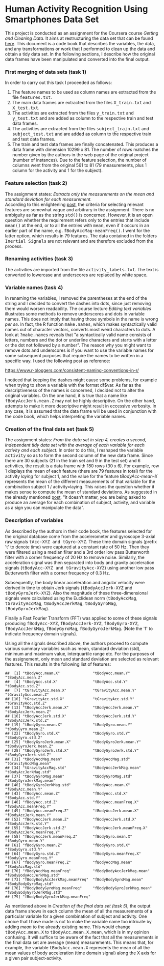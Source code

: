 # Human Activity Recognition Using Smartphones Data Set

This project is conducted as an assignment for the Coursera course *Getting and Cleaning Data*. It aims at restructuring the data set that can be found
[here](http://archive.ics.uci.edu/ml/datasets/Human+Activity+Recognition+Using+Smartphones). This document is a code book that describes the variables, the data, and any transformations or work that I performed to clean up the data and obtain a tidy data set. In the following sections, I describe how the original data frames have been manipulated and converted into the final output. 

### First merging of data sets (task 1)
In order to carry out this task I proceeded as follows:

1. The feature names to be used as column names are extracted from the file <tt>features.txt</tt>.  
2. The main data frames are extracted from the files <tt>X_train.txt</tt> and <tt>X_test.txt</tt>.  
3. The activities are extracted from the files <tt>y_train.txt</tt> and <tt>y_test.txt</tt> and are added as column to the respective train and test data frames.  
4. The activities are extracted from the files <tt>subject_train.txt</tt> and <tt>subject_test.txt</tt> and are added as column to the respective train and test data frames.   
5. The train and test data frames are finally concatenated. This produces a data frame with dimension 10299 x 81. The number of rows matches the number given by the authors in the web page of the original project (number of instances). Due to the feature selection, the number of columns went from the original 561 to 81 (79 measurements, plus 1 column for the activity and 1 for the subject).

### Feature selection (task 2)
The assignment states:
*Extracts only the measurements on the mean and standard deviation for each measurement.*  
According to this enlightening [post](https://thoughtfulbloke.wordpress.com/2015/09/09/getting-and-cleaning-the-assignment/), the criteria for selecting relevant features are somewhat vague and arbitrary in the assignment.
There is no ambiguity as far as the string <tt>std()</tt> is concerned.
However, it is an open question whether the requirement refers only to the entries that include <tt>mean()</tt> at the end, or to all the entries with <tt>mean</tt>, even if it occurs in an earlier part of the name, e.g. <tt>fBodyAccMag-meanFreq()</tt>. I went for the latter option, which results in 79 features. The data contained in the folders <tt>Inertial Signals</tt> are not relevant and are therefore excluded from the process.

### Renaming activities (task 3)
The activities are imported from the file <tt>activity_labels.txt</tt>. The text is converted to lowercase and underscores are replaced by white space.

### Variable names (task 4)
In renaming the variables, I removed the parentheses at the end of the string and I decided to convert the dashes into dots, since just removing them would worsen readability. 
The course lecture *Editing text variables* illustrates some methods to remove underscores and dots in variable names. This does not imply that having those symbols in the name is wrong *per se*. In fact, the R function <tt>make.names</tt>, which makes syntactically valid names out of character vectors, converts most weird characters to dots. A look at <tt>?make.names</tt> reveals that "a syntactically valid name consists of letters, numbers and the dot or underline characters and starts with a letter or the dot not followed by a number". The reason why you might want to remove dots and underscores is if you want to use the variable names for some subsequent purposes that require the names to be written in a specific way. I used the following post as reference:

https://www.r-bloggers.com/consistent-naming-conventions-in-r/

I noticed that keeping the dashes might cause some problems, for example when trying to show a variable with the format df$var. As far as the descriptiveness of the names is concerned, I decided not to alter the original variables. On the one hand, it is true that a name like <tt>fBodyAccJerk.mean.Z</tt> may not be highly descriptive. On the other hand, attempts to make it more descriptive might result in eccessive verbosity. In any case, it is assumed that the data frame will be used in conjunction with the code book, which helps interpreting the variable names.

### Creation of the final data set (task 5)
The assignment states:
*From the data set in step 4, creates a second, independent tidy data set with the average of each variable for each activity and each subject.*
In order to do this, I reshaped the variable <tt>activity</tt> so as to form the second column of the new data frame. Since there are 30 subjects (21 in the train set and 9 in the test set) and 6 activities, the result is a data frame with 180 rows (30 x 6). For example, row 1 displays the mean of each feature (there are 79 features in total) for the activity *laying* for subject 1, and the value for the feature *tBodyAcc-mean-X* represents the mean of the different measurements of that variable for the combination subject 1 / activity=laying. This raises the question whether it makes sense to compute the mean of standard deviations. As suggested in the already mentioned [post](https://thoughtfulbloke.wordpress.com/2015/09/09/getting-and-cleaning-the-assignment/),
"it doesn’t matter, you are being asked to produce an average for each combination of subject, activity, and variable as a sign you can manipulate the data".


### Description of variables

As described by the authors in their code book, the features selected for the original database come from the accelerometer and gyroscope 3-axial raw signals <tt>tAcc-XYZ and tGyro-XYZ</tt>. These time domain signals (prefix 't' to denote time) were captured at a constant rate of 50 Hz. Then they were filtered using a median filter and a 3rd order low pass Butterworth filter with a corner frequency of 20 Hz to remove noise. Similarly, the acceleration signal was then separated into body and gravity acceleration signals (<tt>tBodyAcc-XYZ and tGravityAcc-XYZ</tt>) using another low pass Butterworth filter with a corner frequency of 0.3 Hz. 

Subsequently, the body linear acceleration and angular velocity were derived in time to obtain Jerk signals (<tt>tBodyAccJerk-XYZ</tt> and <tt>tBodyGyroJerk-XYZ</tt>). Also the magnitude of these three-dimensional signals were calculated using the Euclidean norm (<tt>tBodyAccMag</tt>, <tt>tGravityAccMag</tt>, <tt>tBodyAccJerkMag</tt>, <tt>tBodyGyroMag</tt>, <tt>tBodyGyroJerkMag</tt>). 

Finally a Fast Fourier Transform (FFT) was applied to some of these signals producing <tt>fBodyAcc-XYZ</tt>, <tt>fBodyAccJerk-XYZ</tt>, <tt>fBodyGyro-XYZ</tt>, <tt>fBodyAccJerkMag</tt>, <tt>fBodyGyroMag</tt>, <tt>fBodyGyroJerkMag</tt>. (Note the 'f' to indicate frequency domain signals). 

Using all the signals described above, the authors proceed to compute various summary variables such as mean, standard deviation (std), minimum and maximum value, interquartile range etc. For the purposes of the assignement, only mean and standard deviation are selected as relevant features.
This results in the following list of features:


```
##  [1] "tBodyAcc.mean.X"               "tBodyAcc.mean.Y"               "tBodyAcc.mean.Z"              
##  [4] "tBodyAcc.std.X"                "tBodyAcc.std.Y"                "tBodyAcc.std.Z"               
##  [7] "tGravityAcc.mean.X"            "tGravityAcc.mean.Y"            "tGravityAcc.mean.Z"           
## [10] "tGravityAcc.std.X"             "tGravityAcc.std.Y"             "tGravityAcc.std.Z"            
## [13] "tBodyAccJerk.mean.X"           "tBodyAccJerk.mean.Y"           "tBodyAccJerk.mean.Z"          
## [16] "tBodyAccJerk.std.X"            "tBodyAccJerk.std.Y"            "tBodyAccJerk.std.Z"           
## [19] "tBodyGyro.mean.X"              "tBodyGyro.mean.Y"              "tBodyGyro.mean.Z"             
## [22] "tBodyGyro.std.X"               "tBodyGyro.std.Y"               "tBodyGyro.std.Z"              
## [25] "tBodyGyroJerk.mean.X"          "tBodyGyroJerk.mean.Y"          "tBodyGyroJerk.mean.Z"         
## [28] "tBodyGyroJerk.std.X"           "tBodyGyroJerk.std.Y"           "tBodyGyroJerk.std.Z"          
## [31] "tBodyAccMag.mean"              "tBodyAccMag.std"               "tGravityAccMag.mean"          
## [34] "tGravityAccMag.std"            "tBodyAccJerkMag.mean"          "tBodyAccJerkMag.std"          
## [37] "tBodyGyroMag.mean"             "tBodyGyroMag.std"              "tBodyGyroJerkMag.mean"        
## [40] "tBodyGyroJerkMag.std"          "fBodyAcc.mean.X"               "fBodyAcc.mean.Y"              
## [43] "fBodyAcc.mean.Z"               "fBodyAcc.std.X"                "fBodyAcc.std.Y"               
## [46] "fBodyAcc.std.Z"                "fBodyAcc.meanFreq.X"           "fBodyAcc.meanFreq.Y"          
## [49] "fBodyAcc.meanFreq.Z"           "fBodyAccJerk.mean.X"           "fBodyAccJerk.mean.Y"          
## [52] "fBodyAccJerk.mean.Z"           "fBodyAccJerk.std.X"            "fBodyAccJerk.std.Y"           
## [55] "fBodyAccJerk.std.Z"            "fBodyAccJerk.meanFreq.X"       "fBodyAccJerk.meanFreq.Y"      
## [58] "fBodyAccJerk.meanFreq.Z"       "fBodyGyro.mean.X"              "fBodyGyro.mean.Y"             
## [61] "fBodyGyro.mean.Z"              "fBodyGyro.std.X"               "fBodyGyro.std.Y"              
## [64] "fBodyGyro.std.Z"               "fBodyGyro.meanFreq.X"          "fBodyGyro.meanFreq.Y"         
## [67] "fBodyGyro.meanFreq.Z"          "fBodyAccMag.mean"              "fBodyAccMag.std"              
## [70] "fBodyAccMag.meanFreq"          "fBodyBodyAccJerkMag.mean"      "fBodyBodyAccJerkMag.std"      
## [73] "fBodyBodyAccJerkMag.meanFreq"  "fBodyBodyGyroMag.mean"         "fBodyBodyGyroMag.std"         
## [76] "fBodyBodyGyroMag.meanFreq"     "fBodyBodyGyroJerkMag.mean"     "fBodyBodyGyroJerkMag.std"     
## [79] "fBodyBodyGyroJerkMag.meanFreq"
```

As mentioned above in *Creation of the final data set (task 5)*, the output data frame shows in each column the mean of all the measurements of a particular variable for a given combination of subject and activity. One choice that I have made is not to make the variable name too intricate by adding *mean* to the already existing name. This would change <tt>tBodyAcc.mean.X</tt> to <tt>tBodyAcc.mean.X.mean</tt>, which is in my opinion confusing. It will suffice to be aware of the fact that all the measurements in the final data set are average (mean) measurements. This means that, for example, the variable <tt>tBodyAcc.mean.X</tt> represents the mean of all the mean values of body acceleration (time domain signal) along the X axis for a given pair subject-activity.



